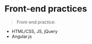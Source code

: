 Front-end practices
==================

> Front-end practice: 
 - HTML/CSS, JS, jQuery
 - Angular.js
